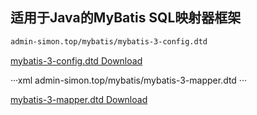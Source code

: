 ## 适用于Java的MyBatis SQL映射器框架

```xml
admin-simon.top/mybatis/mybatis-3-config.dtd
```

[mybatis-3-config.dtd Download](admin-simon.top/mybatis/mybatis-3-config.dtd)

···xml
admin-simon.top/mybatis/mybatis-3-mapper.dtd
···

[mybatis-3-mapper.dtd Download](admin-simon.top/mybatis/mybatis-3-mapper.dtd)
